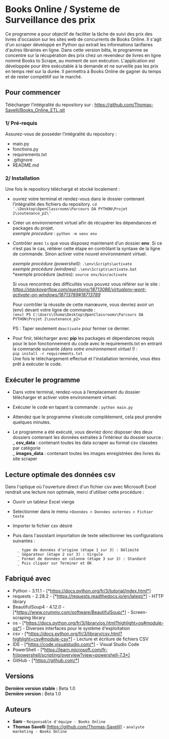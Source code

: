 # Books Online / Systeme de Surveillance des prix  


Ce programme a pour objectif de faciliter la tâche de suivi des prix des livres d'occasion sur les sites web de concurrents de Books Online. Il s'agit d'un scraper développé en Python qui extrait les informations tarifaires d'autres librairies en ligne. Dans cette version bêta, le programme se concentre sur la récupération des prix chez un revendeur de livres en ligne nommé Books to Scrape, au moment de son exécution. L'application est développée pour être exécutable à la demande et ne surveille pas les prix en temps réel sur la durée. Il permettra à Books Online de gagner du temps et de rester compétitif sur le marché.

## **Pour commencer**

Télécharger l’intégralité du repository sur : https://github.com/Thomas-Savelli/Books_Online_ETL.git

### 1/ Pré-requis

Assurez-vous de posséder l’intégralité du repository : 

- main.py
- fonctions.py
- requirements.txt
- .gitignore
- README.md

### 2/ Installation

Une fois le repository téléchargé et stocké localement : 

- ouvrez votre terminal et rendez-vous dans le dossier contenant l’intégralité des fichiers du repository.
    `` cd '.\Desktop\OpenClassrooms\Parcours DA PYTHON\Projet 2\soutenance_p2\' ``

- Créer un environnement virtuel afin de récupérer les dépendances et packages du projet.  
    *exemple procedure* : ``python -m venv env``

- Contrôler avec ``ls`` que vous disposez maintenant d’un dossier **env**. Si ce n’est pas le cas, réitérer cette 
    étape en contrôlant la syntaxe de la ligne de commande. Sinon activer votre nouvel environnement virtuel. 

    *exemple procédure (powershell):* ``.\env\Scripts\activate``   
    *exemple procédure (windows):* ``.\env\Scripts\activate.bat``  
    *exemple procédure (autres): ``source env/bin/activate``

    Si vous rencontrez des difficultés vous pouvez vous référer sur le site : 
    *https://stackoverflow.com/questions/18713086/virtualenv-wont-activate-on-windows/18713789#18713789*

    Pour contrôler la réussite de cette manœuvre, vous devriez avoir un (env) devant votre ligne de commande :    
    ``(env) PS C:\Users\thoma\Desktop\OpenClassrooms\Parcours DA PYTHON\Projet 2\soutenance_p2>``  
    
    PS : Taper seulement ``deactivate`` pour fermer ce dernier.  
- Pour finir, télécharger avec **pip** les packages et dépendances requis pour le bon fonctionnement du code avec le requirements.txt en entrant la commande suivante *(dans votre environnement virtuel !)* :   
    ``pip install -r requirements.txt ``  
    Une fois le téléchargement effectué et l'installation terminée, vous êtes prêt à exécuter le code.  

## **Exécuter le programme**

- Dans votre terminal, rendez-vous à l’emplacement  du dossier télécharger et activer votre environnement virtuel.  

- Exécuter le code en tapant la commande : ``python main.py``  

- Attendez que le programme s’exécute complètement, cela peut prendre quelques minutes. 

- Le programme a été exécuté, vous devriez donc disposer des deux dossiers contenant les données extraites à l’intérieur du dossier source :  
    _ **csv_data** : contenant toutes les data scraper au format csv classées par catégorie  
    _ **images_data** : contenant toutes les images enregistrées des livres du site scraper 
  
## **Lecture optimale des données csv**

Dans l'optique où l'ouverture direct d'un fichier csv avec Microsoft Excel rendrait une lecture non optimale, merci d'utiliser cette procédure :

- Ouvrir un tableur Excel vierge
- Selectionner dans le menu >``Données > Données externes > Fichier texte``
- Importer le fichier csv désiré
- Puis dans l'assistant importation de texte sélectionner les configurations suivantes :

        _ type de données d'origine (étape 1 sur 3) : Délimité
        _ Séparateur (étape 2 sur 3) : Virgule
        _ Format de données en colonne (étape 3 sur 3) : Standard
        _ Puis cliquer sur Terminer et OK




## Fabriqué avec

* Python - 3.11.1 - [*https://docs.python.org/fr/3/tutorial/index.html*]  
* requests - 2.28.2 - [*https://requests.readthedocs.io/en/latest/*] - HTTP library   
* BeautifulSoup4 - 4.12.0 - [*https://www.crummy.com/software/BeautifulSoup/*] - Screen-scraping library  
* os - [*https://docs.python.org/fr/3/library/os.html?highlight=os#module-os*] - Diverses interfaces pour le système d'exploitation  
* csv - [*https://docs.python.org/fr/3/library/csv.html?highlight=csv#module-csv*] - Lecture et écriture de fichiers CSV  
* IDE - [*https://code.visualstudio.com/*] - Visual Studio Code     
* PowerShell - [*https://learn.microsoft.com/fr-fr/powershell/scripting/overview?view=powershell-7.3*]  
* GitHub - [*https://github.com/*]   

## Versions

**Dernière version stable :** Beta 1.0  
**Dernière version :** Beta 1.0  

## Auteurs  
* **Sam** - ``Responsable d'équipe - Books Online``
* **Thomas Savelli** [https://github.com/Thomas-Savelli] - ``analyste marketing - Books Online``   



